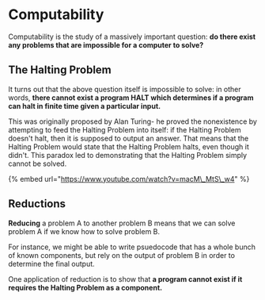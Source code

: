 # Computability

Computability is the study of a massively important question:  **do there exist any problems that are impossible for a computer to solve?** 

## **The Halting Problem**

It turns out that the above question itself is impossible to solve: in other words, **there cannot exist a program HALT which determines if a program can halt in finite time given a particular input.** 

This was originally proposed by Alan Turing- he proved the nonexistence by attempting to feed the Halting Problem into itself: if the Halting Problem doesn't halt, then it is supposed to output an answer. That means that the Halting Problem would state that the Halting Problem halts, even though it didn't. This paradox led to demonstrating that the Halting Problem simply cannot be solved.

{% embed url="https://www.youtube.com/watch?v=macM\_MtS\_w4" %}

## Reductions

**Reducing** a problem A to another problem B means that we can solve problem A if we know how to solve problem B.

For instance, we might be able to write psuedocode that has a whole bunch of known components, but rely on the output of problem B in order to determine the final output.

One application of reduction is to show that **a program cannot exist if it requires the Halting Problem as a component.** 

